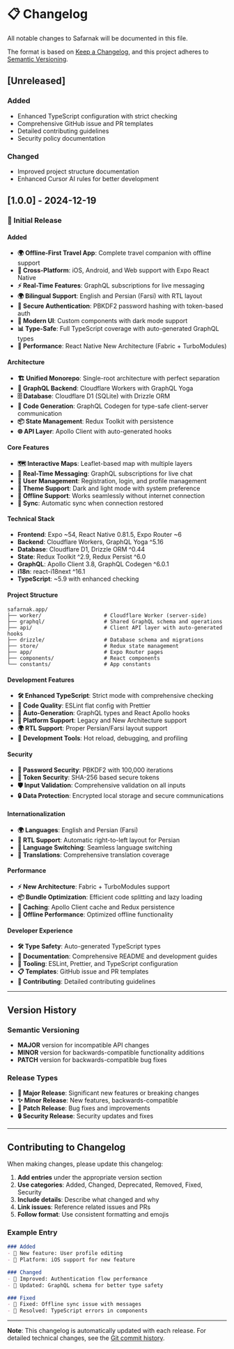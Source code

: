 # 📋 Changelog

All notable changes to Safarnak will be documented in this file.

The format is based on [Keep a Changelog](https://keepachangelog.com/en/1.0.0/),
and this project adheres to [Semantic Versioning](https://semver.org/spec/v2.0.0.html).

## [Unreleased]

### Added
- Enhanced TypeScript configuration with strict checking
- Comprehensive GitHub issue and PR templates
- Detailed contributing guidelines
- Security policy documentation

### Changed
- Improved project structure documentation
- Enhanced Cursor AI rules for better development

## [1.0.0] - 2024-12-19

### 🎉 Initial Release

#### Added
- **🌍 Offline-First Travel App**: Complete travel companion with offline support
- **📱 Cross-Platform**: iOS, Android, and Web support with Expo React Native
- **⚡ Real-Time Features**: GraphQL subscriptions for live messaging
- **🌍 Bilingual Support**: English and Persian (Farsi) with RTL layout
- **🔐 Secure Authentication**: PBKDF2 password hashing with token-based auth
- **🎨 Modern UI**: Custom components with dark mode support
- **📊 Type-Safe**: Full TypeScript coverage with auto-generated GraphQL types
- **🚀 Performance**: React Native New Architecture (Fabric + TurboModules)

#### Architecture
- **🏗️ Unified Monorepo**: Single-root architecture with perfect separation
- **📡 GraphQL Backend**: Cloudflare Workers with GraphQL Yoga
- **🗄️ Database**: Cloudflare D1 (SQLite) with Drizzle ORM
- **🔄 Code Generation**: GraphQL Codegen for type-safe client-server communication
- **📦 State Management**: Redux Toolkit with persistence
- **🌐 API Layer**: Apollo Client with auto-generated hooks

#### Core Features
- **🗺️ Interactive Maps**: Leaflet-based map with multiple layers
- **💬 Real-Time Messaging**: GraphQL subscriptions for live chat
- **👤 User Management**: Registration, login, and profile management
- **🌙 Theme Support**: Dark and light mode with system preference
- **📱 Offline Support**: Works seamlessly without internet connection
- **🔄 Sync**: Automatic sync when connection restored

#### Technical Stack
- **Frontend**: Expo ~54, React Native 0.81.5, Expo Router ~6
- **Backend**: Cloudflare Workers, GraphQL Yoga ^5.16
- **Database**: Cloudflare D1, Drizzle ORM ^0.44
- **State**: Redux Toolkit ^2.9, Redux Persist ^6.0
- **GraphQL**: Apollo Client 3.8, GraphQL Codegen ^6.0.1
- **i18n**: react-i18next ^16.1
- **TypeScript**: ~5.9 with enhanced checking

#### Project Structure
```
safarnak.app/
├── worker/                    # Cloudflare Worker (server-side)
├── graphql/                   # Shared GraphQL schema and operations
├── api/                       # Client API layer with auto-generated hooks
├── drizzle/                   # Database schema and migrations
├── store/                     # Redux state management
├── app/                       # Expo Router pages
├── components/                # React components
└── constants/                 # App constants
```

#### Development Features
- **🛠️ Enhanced TypeScript**: Strict mode with comprehensive checking
- **📝 Code Quality**: ESLint flat config with Prettier
- **🔄 Auto-Generation**: GraphQL types and React Apollo hooks
- **📱 Platform Support**: Legacy and New Architecture support
- **🌍 RTL Support**: Proper Persian/Farsi layout support
- **🔧 Development Tools**: Hot reload, debugging, and profiling

#### Security
- **🔐 Password Security**: PBKDF2 with 100,000 iterations
- **🎫 Token Security**: SHA-256 based secure tokens
- **🛡️ Input Validation**: Comprehensive validation on all inputs
- **🔒 Data Protection**: Encrypted local storage and secure communications

#### Internationalization
- **🌍 Languages**: English and Persian (Farsi)
- **📱 RTL Support**: Automatic right-to-left layout for Persian
- **🔄 Language Switching**: Seamless language switching
- **📝 Translations**: Comprehensive translation coverage

#### Performance
- **⚡ New Architecture**: Fabric + TurboModules support
- **📦 Bundle Optimization**: Efficient code splitting and lazy loading
- **🔄 Caching**: Apollo Client cache and Redux persistence
- **📱 Offline Performance**: Optimized offline functionality

#### Developer Experience
- **🛠️ Type Safety**: Auto-generated TypeScript types
- **📝 Documentation**: Comprehensive README and development guides
- **🔧 Tooling**: ESLint, Prettier, and TypeScript configuration
- **📋 Templates**: GitHub issue and PR templates
- **🤝 Contributing**: Detailed contributing guidelines

---

## Version History

### Semantic Versioning
- **MAJOR** version for incompatible API changes
- **MINOR** version for backwards-compatible functionality additions
- **PATCH** version for backwards-compatible bug fixes

### Release Types
- **🚀 Major Release**: Significant new features or breaking changes
- **✨ Minor Release**: New features, backwards-compatible
- **🐛 Patch Release**: Bug fixes and improvements
- **🔒 Security Release**: Security updates and fixes

---

## Contributing to Changelog

When making changes, please update this changelog:

1. **Add entries** under the appropriate version section
2. **Use categories**: Added, Changed, Deprecated, Removed, Fixed, Security
3. **Include details**: Describe what changed and why
4. **Link issues**: Reference related issues and PRs
5. **Follow format**: Use consistent formatting and emojis

### Example Entry
```markdown
### Added
- 🎉 New feature: User profile editing
- 📱 Platform: iOS support for new feature

### Changed
- 🔄 Improved: Authentication flow performance
- 📝 Updated: GraphQL schema for better type safety

### Fixed
- 🐛 Fixed: Offline sync issue with messages
- 🔧 Resolved: TypeScript errors in components
```

---

**Note**: This changelog is automatically updated with each release. For detailed technical changes, see the [Git commit history](https://github.com/mehotkhan/safarnak.app/commits/master).
